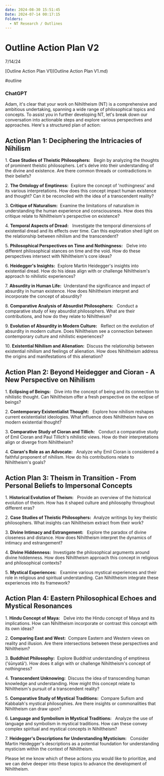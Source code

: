 ```yaml
---
date: 2024-08-30 15:51:45
Date: 2024-07-14 00:17:15
Folders:
  - NT Research / Outlines
---
```


# Outline Action Plan V2

7/14/24

[Outline Action Plan V1](Outline Action Plan V1.md)

#outline

### ChatGPT

Adam, it's clear that your work on Nihiltheism (NT) is a comprehensive and ambitious undertaking, spanning a wide range of philosophical topics and concepts. To assist you in further developing NT, let's break down our conversation into actionable steps and explore various perspectives and approaches. Here's a structured plan of action:  
  

## Action Plan 1: Deciphering the Intricacies of Nihilism

  
1. **Case Studies of Theistic Philosophers:**   Begin by analyzing the thoughts of prominent theistic philosophers. Let's delve into their understanding of the divine and existence. Are there common threads or contradictions in their beliefs?  
  
2. **The Ontology of Emptiness:**  Explore the concept of 'nothingness' and its various interpretations. How does this concept impact human existence and thought? Can it be reconciled with the idea of a transcendent reality?  
  
3. **Critique of Naturalism:**  Examine the limitations of naturalism in understanding the human experience and consciousness. How does this critique relate to Nihiltheism's perspective on existence?  
  
4. **Temporal Aspects of Dread:**   Investigate the temporal dimensions of existential dread and its effects over time. Can this exploration shed light on the relationship between nihilism and the transcendent?  
  
5. **Philosophical Perspectives on Time and Nothingness:**   Delve into different philosophical stances on time and the void. How do these perspectives intersect with Nihiltheism's core ideas?  
  
6. **Heidegger's Insights:**  Explore Martin Heidegger's insights into existential dread. How do his ideas align with or challenge Nihiltheism's approach to nihilistic experiences?  
  
7. **Absurdity in Human Life:**  Understand the significance and impact of absurdity in human existence. How does Nihiltheism interpret and incorporate the concept of absurdity?  
  
8. **Comparative Analysis of Absurdist Philosophers:**   Conduct a comparative study of key absurdist philosophers. What are their contributions, and how do they relate to Nihiltheism?  
  
9. **Evolution of Absurdity in Modern Culture:**   Reflect on the evolution of absurdity in modern culture. Does Nihiltheism see a connection between contemporary culture and nihilistic experiences?  
  
10. **Existential Nihilism and Alienation:**  Discuss the relationship between existential nihilism and feelings of alienation. How does Nihiltheism address the origins and manifestations of this alienation?  
  

## Action Plan 2: Beyond Heidegger and Cioran - A New Perspective on Nihilism

  
1. **Eclipsing of Beings:**   Dive into the concept of being and its connection to nihilistic thought. Can Nihiltheism offer a fresh perspective on the eclipse of beings?  
  
2. **Contemporary Existentialist Thought:**   Explore how nihilism reshapes current existentialist ideologies. What influence does Nihiltheism have on modern existential thought?  
  
3. **Comparative Study of Cioran and Tillich:**   Conduct a comparative study of Emil Cioran and Paul Tillich's nihilistic views. How do their interpretations align or diverge from Nihiltheism?  
  
4. **Cioran's Role as an Advocate:**   Analyze why Emil Cioran is considered a faithful proponent of nihilism. How do his contributions relate to Nihiltheism's goals?  
  

## Action Plan 3: Theism in Transition - From Personal Beliefs to Impersonal Concepts

  
1. **Historical Evolution of Theism:**   Provide an overview of the historical evolution of theism. How has it shaped culture and philosophy throughout different eras?  
  
2. **Case Studies of Theistic Philosophers:**  Analyze writings by key theistic philosophers. What insights can Nihiltheism extract from their work?  
  
3. **Divine Intimacy and Estrangement:**   Explore the paradox of divine closeness and distance. How does Nihiltheism interpret the dynamics of intimacy and estrangement?  
  
4. **Divine Hiddenness:**  Investigate the philosophical arguments around divine hiddenness. How does Nihiltheism approach this concept in religious and philosophical contexts?  
  
5. **Mystical Experiences:**   Examine various mystical experiences and their role in religious and spiritual understanding. Can Nihiltheism integrate these experiences into its framework?  
  

## Action Plan 4: Eastern Philosophical Echoes and Mystical Resonances

  
1. **Hindu Concept of Maya:**   Delve into the Hindu concept of Maya and its implications. How can Nihiltheism incorporate or contrast this concept with its own ideas?  
  
2. **Comparing East and West:**  Compare Eastern and Western views on reality and illusion. Are there intersections between these perspectives and Nihiltheism?  
  
3. **Buddhist Philosophy:**  Explore Buddhist understanding of emptiness ('śūnyatā'). How does it align with or challenge Nihiltheism's concept of nothingness?  
  
4. **Transcendent Unknowing:**  Discuss the idea of transcending human knowledge and understanding. How might this concept relate to Nihiltheism's pursuit of a transcendent reality?  
  
5. **Comparative Study of Mystical Traditions:**  Compare Sufism and Kabbalah's mystical philosophies. Are there insights or commonalities that Nihiltheism can draw upon?  
  
6. **Language and Symbolism in Mystical Traditions:**   Analyze the use of language and symbolism in mystical traditions. How can these convey complex spiritual and mystical concepts in Nihiltheism?  
  
7. **Heidegger's Descriptions for Understanding Mysticism:**   Consider Martin Heidegger's descriptions as a potential foundation for understanding mysticism within the context of Nihiltheism.  
  
Please let me know which of these actions you would like to prioritize, and we can delve deeper into these topics to advance the development of Nihiltheism.